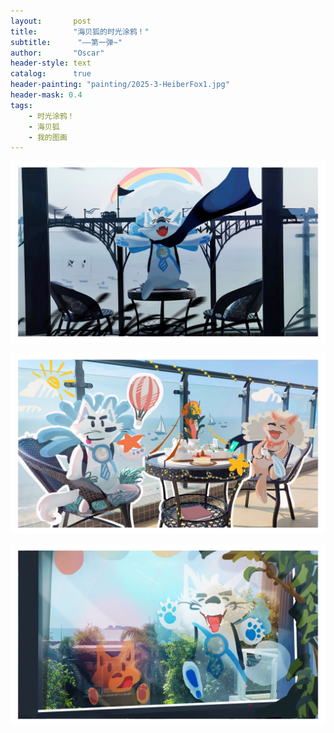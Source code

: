 ```yaml
---
layout:       post
title:        "海贝狐的时光涂鸦！"
subtitle:      "——第一弹~"
author:       "Oscar"
header-style: text
catalog:      true
header-painting: "painting/2025-3-HeiberFox1.jpg"
header-mask: 0.4
tags:
    - 时光涂鸦！
    - 海贝狐
    - 我的图画
---
```

 
 ![](/painting/2025-3-HeiberFox1.jpg)
 
 ![](/painting/2025-3-HeiberFox3.jpg)
 
 ![](/painting/2025-3-HeiberFox2.jpg)
